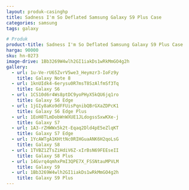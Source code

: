 ```yaml
---
layout: produk-casinghp
title: Sadness I'm So Deflated Samsung Galaxy S9 Plus Case
categories: samsung
tags: galaxy

# Produk
product-title: Sadness I'm So Deflated Samsung Galaxy S9 Plus Case
harga: 90000
sku: hn-0273
image-drive: 1Bb3269W4wlh2GI1iakDs1wRkMmGO4g2h
gallery:
  - url: 1u-Ve-rU65ZvrV5we3_Heymzr3-IoFz9y
    title: Galaxy Note 8
  - url: 1knUIdk4-6erysu0R7msT8SzAlfmSf3Tq
    title: Galaxy S6
  - url: 1CS10d6r4Ws8ptDC9yoPHyX5kQU6jq1ro
    title: Galaxy S6 Edge
  - url: 1jGIy8aKo9dFFUisPqnibQBrGXaZDPcK1
    title: Galaxy S6 Edge Plus
  - url: 1EoH8TLmDobWnWXUE1JLdogssSxwKXe-j
    title: Galaxy S7
  - url: 1A3-rZHWWx5k2t-Eqaq2Dld4pE5eZlqKT
    title: Galaxy S7 Edge
  - url: 1YcAWTgA1KHttNc0RIHGuaANK6H2qoLsG
    title: Galaxy S8
  - url: 1TVBZ1ZTsZiHdiV6Z-xIrBsN69FEEseII
    title: Galaxy S8 Plus
  - url: 14Gvrq4qmhxPmI3QPE7X_FSSNtauMPVLM
    title: Galaxy S9
  - url: 1Bb3269W4wlh2GI1iakDs1wRkMmGO4g2h
    title: Galaxy S9 Plus
---
```

